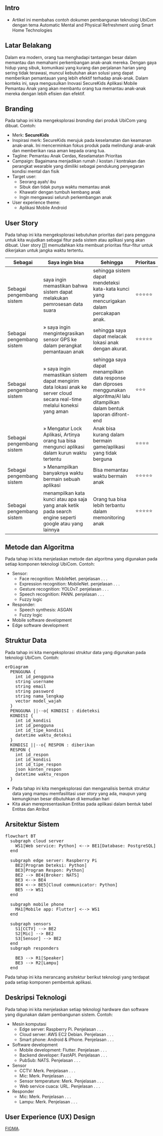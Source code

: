 
## Intro 
- Artikel ini membahas contoh dokumen pembangunan teknologi UbiCom dengan tema Automatic Mental and Physical Refreshment using Smart Home Technologies 

## Latar Belakang 
Dalam era modern, orang tua menghadapi tantangan besar dalam memantau dan memahami perkembangan anak-anak mereka. Dengan gaya hidup yang sibuk, komunikasi yang kurang dan perjalanan harian yang sering tidak terawasi, muncul kebutuhan akan solusi yang dapat memberikan pemantauan yang lebih efektif terhadap anak-anak. Dalam konteks ini, saya mengusulkan Inovasi SecureKids Aplikasi Mobile Pemantau Anak yang akan membantu orang tua memantau anak-anak mereka dengan lebih efisien dan efektif.

## Branding 
Pada tahap ini kita mengeksplorasi *branding* dari produk UbiCom yang dibuat. Contoh:
- Merk: **SecureKids** 
- Inspirasi merk: SecureKids merujuk pada keselamatan dan keamanan anak-anak. Ini mencerminkan fokus produk pada melindungi anak-anak dan memberikan rasa aman kepada orang tua.
- Tagline: Pemantau Anak Cerdas, Keselamatan Prioritas
- Campaign: Bagaimana menjadikan rumah / kostan / kontrakan dan perangkat wearable yang dimiliki sebagai pendukung penyegaran kondisi mental dan fisik
- Target user:
  - Seorang ayah/ ibu
  - Sibuk dan tidak punya waktu memantau anak
  - Khawatir dengan tumbuh kembang anak
  - Ingin mengawasi seluruh perkembangan anak
- User experience theme:
  - Aplikasi Mobile Android

## User Story
Pada tahap ini kita mengeksplorasi kebutuhan prioritas dari para pengguna untuk kita wujudkan sebagai fitur pada sistem atau aplikasi yang akan dibuat.
User story [[1]](https://www.mountaingoatsoftware.com/agile/user-stories) memudahkan kita membuat prioritas fitur-fitur untuk dikerjakan untuk jangka waktu tertentu.

|Sebagai|Saya ingin bisa|Sehingga|Prioritas
|---|---|---|---|
|Sebagai pengembang sistem|saya ingin memastikan bahwa sistem dapat melakukan pemrosesan data suara|sehingga sistem dapat mendeteksi kata-kata kunci yang mencurigakan dalam percakapan anak.|⭐⭐⭐⭐⭐|
|Sebagai pengembang sistem|&raquo; saya ingin mengintegrasikan sensor GPS ke dalam perangkat pemantauan anak |sehingga saya dapat melacak lokasi anak dengan akurat.|⭐⭐⭐⭐⭐|
|Sebagai pengembang sistem|&raquo; saya ingin memastikan sistem dapat mengirim data lokasi anak ke server cloud secara real-time melalui koneksi yang aman|sehingga saya dapat menampilkan data response dan diproses menggunakan algoritma/AI lalu ditampilkan dalam bentuk laporan difront-end|⭐⭐⭐|
|Sebagai pengembang sistem|&raquo; Mengatur Lock Aplikasi, Artinya orang tua bisa mengunci aplikasi dalam kurun waktu tertentu |Anak bisa kurang dalam bermain game/aplikasi yang tidak berguna|⭐⭐⭐⭐|
|Sebagai pengembang sistem|&raquo; Menampilkan banyaknya waktu bermain sebuah aplikasi |Bisa memantau waktu bermain anak|⭐⭐⭐⭐⭐|
|Sebagai pengembang sistem|menampilkan kata kunci atau apa saja yang anak ketik pada search engine seperti google atau yang lainnya |Orang tua  bisa lebih terbantu dalam memonitoring anak|⭐⭐⭐⭐⭐|

## Metode dan Algoritma 
Pada tahap ini kita menjelaskan metode dan algoritma yang digunakan pada setiap komponen teknologi UbiCom. Contoh:
- Sensor:
  - Face recognition: MobileNet. penjelasan . . .
  - Expression recognition: MobileNet. penjelasan . . .
  - Gesture recognition: YOLOv7. penjelasan . . .
  - Speech recognition: PANN. penjelasan . . .
  - Fuzzy logic
- Responder:
  - Speech synthesis: ASGAN
  - Fuzzy logic
- Mobile software development
- Edge software development

## Struktur Data 
Pada tahap ini kita mengeksplorasi struktur data yang digunakan pada teknologi UbiCom. Contoh:

<pre class="mermaid">
erDiagram
  PENGGUNA {
    int id_pengguna
    string username
    string email
    string password
    string nama_lengkap
    vector model_wajah
  }
  PENGGUNA ||--o{ KONDISI : dideteksi 
  KONDISI {
    int id_kondisi
    int id_pengguna
    int id_tipe_kondisi
    datetime waktu_deteksi
  }
  KONDISI ||--o{ RESPON : diberikan 
  RESPON {
    int id_respon
    int id_kondisi
    int id_tipe_respon
    json konten_respon
    datetime waktu_respon
  }
</pre>
- Pada tahap ini kita mengeksplorasi dan menganalisis bentuk struktur data yang mampu memfasilitasi *user story* yang ada, maupun yang kemungkinan besar dibutuhkan di kemudian hari
- Kita akan merepresentasikan Entitas pada aplikasi dalam bentuk tabel Entitas dan Atribut

## Arsitektur Sistem 
<pre class="mermaid">
flowchart BT 
  subgraph cloud server
    WS1[Web service: Python] <--> BE1[Database: PostgreSQL]
  end

  subgraph edge server: Raspberry Pi
    BE2[Program Deteksi: Python] 
    BE3[Program Respon: Python] 
    BE2 --> BE4[Broker: NATS]
    BE3 <--> BE4
    BE4 <--> BE5[Cloud communicator: Python]
    BE5 --> WS1
  end

  subgraph mobile phone 
    MA1[Mobile app: Flutter] <--> WS1
  end

  subgraph sensors 
    S1[CCTV] --> BE2 
    S2[Mic] --> BE2 
    S3[Sensor] --> BE2 
  end
  subgraph responders 

    BE3 --> R1[Speaker] 
    BE3 --> R2[Lampu] 
  end
</pre>
Pada tahap ini kita merancang arsitektur berikut teknologi yang terdapat pada setiap komponen pembentuk aplikasi.

## Deskripsi Teknologi 
Pada tahap ini kita menjelaskan setiap teknologi hardware dan software yang digunakan dalam pembangunan sistem. Contoh:
- Mesin komputasi
  - Edge server: Raspberry Pi. Penjelasan . . .
  - Cloud server: AWS EC2 Debian. Penjelasan . . . 
  - Smart phone: Android & iPhone. Penjelasan . . .
- Software development
  - Mobile development: Flutter. Penjelasan . . .
  - Backend developer: FastAPI. Penjelasan . . .
  - PubSub: NATS. Penjelasan . . .
- Sensor 
  - CCTV: Merk. Penjelasan . . .
  - Mic: Merk. Penjelasan . . .
  - Sensor temperature: Merk. Penjelasan . . .
  - Web service cuaca: URL. Penjelasan . . .
- Responder 
  - Mic: Merk. Penjelasan . . .
  - Lampu: Merk. Penjelasan . . .

## User Experience (UX) Design 
[FIGMA]([http://yourlink.com](https://www.figma.com/file/25X3nEDWY43rm7T8f03P2c/Untitled?type=design&node-id=0-1&mode=design&t=tARznfszltsGoiyb-0)https://www.figma.com/file/25X3nEDWY43rm7T8f03P2c/Untitled?type=design&node-id=0-1&mode=design&t=tARznfszltsGoiyb-0).
